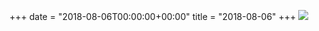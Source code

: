 +++
date = "2018-08-06T00:00:00+00:00"
title = "2018-08-06"
+++
<img class="img-fluid" src="/2018-08-06.jpg" />
